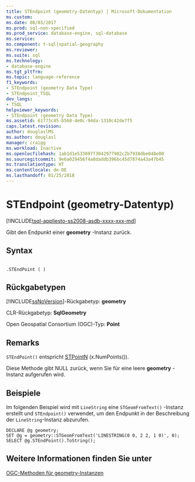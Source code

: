 ```yaml
---
title: STEndpoint (geometry-Datentyp) | Microsoft-Dokumentation
ms.custom: 
ms.date: 08/03/2017
ms.prod: sql-non-specified
ms.prod_service: database-engine, sql-database
ms.service: 
ms.component: t-sql|spatial-geography
ms.reviewer: 
ms.suite: sql
ms.technology:
- database-engine
ms.tgt_pltfrm: 
ms.topic: language-reference
f1_keywords:
- STEndpoint (geometry Data Type)
- STEndpoint_TSQL
dev_langs:
- TSQL
helpviewer_keywords:
- STEndpoint (geometry Data Type)
ms.assetid: 61773c45-b568-4e0c-94da-1310c42de7f5
caps.latest.revision: 
author: douglaslMS
ms.author: douglasl
manager: craigg
ms.workload: Inactive
ms.openlocfilehash: 1ab1d1e533897f3042977902c2b7938dbe048e00
ms.sourcegitcommit: 9e6a029456f4a8daddb396bc45d7874a43a47b45
ms.translationtype: HT
ms.contentlocale: de-DE
ms.lasthandoff: 01/25/2018
---
```

# <a name="stendpoint-geometry-data-type"></a>STEndpoint (geometry-Datentyp)
[!INCLUDE[tsql-appliesto-ss2008-asdb-xxxx-xxx-md](../../includes/tsql-appliesto-ss2008-asdb-xxxx-xxx-md.md)]

Gibt den Endpunkt einer **geometry** -Instanz zurück.
  
## <a name="syntax"></a>Syntax  
  
```  
  
.STEndPoint ( )  
```  
  
## <a name="return-types"></a>Rückgabetypen  
 [!INCLUDE[ssNoVersion](../../includes/ssnoversion-md.md)]-Rückgabetyp: **geometry**  
  
 CLR-Rückgabetyp: **SqlGeometry**  
  
 Open Geospatial Consortium (OGC)-Typ: **Point**  
  
## <a name="remarks"></a>Remarks  
 `STEndPoint()` entspricht [STPointN](../../t-sql/spatial-geometry/stpointn-geometry-data-type.md) (x.NumPoints()).  
  
 Diese Methode gibt NULL zurück, wenn Sie für eine leere **geometry** -Instanz aufgerufen wird.  
  
## <a name="examples"></a>Beispiele  
 Im folgenden Beispiel wird mit `LineString` eine `STGeomFromText()` -Instanz erstellt und `STEndpoint()` verwendet, um den Endpunkt in der Beschreibung der `LineString`-Instanz abzurufen.  
  
```  
DECLARE @g geometry;  
SET @g = geometry::STGeomFromText('LINESTRING(0 0, 2 2, 1 0)', 0);  
SELECT @g.STEndPoint().ToString();  
```  
  
## <a name="see-also"></a>Weitere Informationen finden Sie unter  
 [OGC-Methoden für geometry-Instanzen](../../t-sql/spatial-geometry/ogc-methods-on-geometry-instances.md)  
  
  

